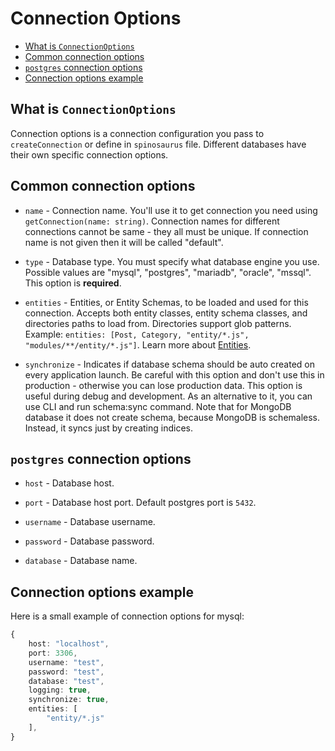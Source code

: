 # Connection Options

- [What is `ConnectionOptions`](#what-is-connectionoptions)
- [Common connection options](#common-connection-options)
- [`postgres` connection options](#postgres-connection-options)
- [Connection options example](#connection-options-example)

## What is `ConnectionOptions`

Connection options is a connection configuration you pass to `createConnection`
or define in `spinosaurus` file. Different databases have their own specific
connection options.

## Common connection options

- `name` - Connection name. You'll use it to get connection you need using
  `getConnection(name: string)`. Connection names for different connections
  cannot be same - they all must be unique. If connection name is not given then
  it will be called "default".

- `type` - Database type. You must specify what database engine you use.
  Possible values are "mysql", "postgres", "mariadb", "oracle", "mssql". This
  option is **required**.

- `entities` - Entities, or Entity Schemas, to be loaded and used for this
  connection. Accepts both entity classes, entity schema classes, and
  directories paths to load from. Directories support glob patterns. Example:
  `entities: [Post, Category, "entity/*.js", "modules/**/entity/*.js"]`. Learn
  more about [Entities](../03_entities/00_entities.md).

- `synchronize` - Indicates if database schema should be auto created on every
  application launch. Be careful with this option and don't use this in
  production - otherwise you can lose production data. This option is useful
  during debug and development. As an alternative to it, you can use CLI and run
  schema:sync command. Note that for MongoDB database it does not create schema,
  because MongoDB is schemaless. Instead, it syncs just by creating indices.

## `postgres` connection options

- `host` - Database host.

- `port` - Database host port. Default postgres port is `5432`.

- `username` - Database username.

- `password` - Database password.

- `database` - Database name.

## Connection options example

Here is a small example of connection options for mysql:

```typescript
{
    host: "localhost",
    port: 3306,
    username: "test",
    password: "test",
    database: "test",
    logging: true,
    synchronize: true,
    entities: [
        "entity/*.js"
    ],
}
```
